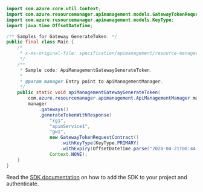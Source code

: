 ```java
import com.azure.core.util.Context;
import com.azure.resourcemanager.apimanagement.models.GatewayTokenRequestContract;
import com.azure.resourcemanager.apimanagement.models.KeyType;
import java.time.OffsetDateTime;

/** Samples for Gateway GenerateToken. */
public final class Main {
    /*
     * x-ms-original-file: specification/apimanagement/resource-manager/Microsoft.ApiManagement/stable/2021-08-01/examples/ApiManagementGatewayGenerateToken.json
     */
    /**
     * Sample code: ApiManagementGatewayGenerateToken.
     *
     * @param manager Entry point to ApiManagementManager.
     */
    public static void apiManagementGatewayGenerateToken(
        com.azure.resourcemanager.apimanagement.ApiManagementManager manager) {
        manager
            .gateways()
            .generateTokenWithResponse(
                "rg1",
                "apimService1",
                "gw1",
                new GatewayTokenRequestContract()
                    .withKeyType(KeyType.PRIMARY)
                    .withExpiry(OffsetDateTime.parse("2020-04-21T00:44:24.2845269Z")),
                Context.NONE);
    }
}
```

Read the [SDK documentation](https://github.com/Azure/azure-sdk-for-java/blob/azure-resourcemanager-apimanagement_1.0.0-beta.3/sdk/apimanagement/azure-resourcemanager-apimanagement/README.md) on how to add the SDK to your project and authenticate.

